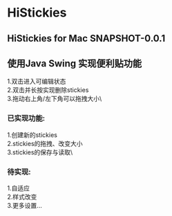  HiStickies
======
HiStickies for Mac SNAPSHOT-0.0.1
--

## 使用Java Swing 实现便利贴功能
1.双击进入可编辑状态\
2.双击并长按实现删除stickies\
3.拖动右上角/左下角可以拖拽大小\
### 已实现功能:
1.创建新的stickies\
2.stickies的拖拽、改变大小\
3.stickies的保存与读取\
### 待实现:
1.自适应\
2.样式改变\
3.更多设置...
